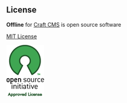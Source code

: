 


## License
**Offline** for [Craft CMS][craft] is open source software

[MIT License][mit]

![osi]

[mit]:http://opensource.org/licenses/MIT "MIT License"
[osi]:resources/img/osilogo.png "Open Source Initiative"
[love]:resources/img/love.png "Love"
[craft]:http://craftcms.com "Craft 3"
